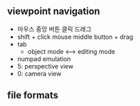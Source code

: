 
## viewpoint navigation

- 마우스 중앙 버튼 클릭 드래그
- shift + click mouse middle button + drag
- tab
  - object mode ⟷ editing mode
- numpad emulation
- 5: perspective view
- 0: camera view

## file formats

